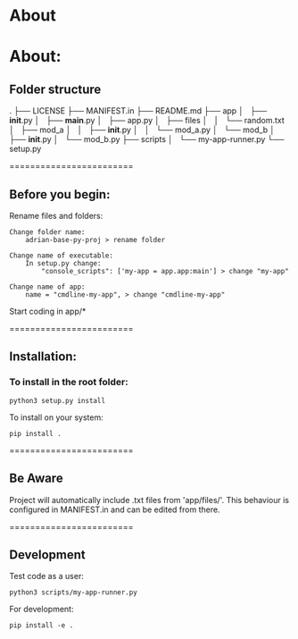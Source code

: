 **About**
========================

# About:

## Folder structure

.
├── LICENSE
├── MANIFEST.in
├── README.md
├── app
│   ├── __init__.py
│   ├── __main__.py
│   ├── app.py
│   ├── files
│   │   └── random.txt
│   ├── mod_a
│   │   ├── __init__.py
│   │   └── mod_a.py
│   └── mod_b
│       ├── __init__.py
│       └── mod_b.py
├── scripts
│   └── my-app-runner.py
└── setup.py

========================

## Before you begin:

Rename files and folders:

    Change folder name: 
        adrian-base-py-proj > rename folder

    Change name of executable: 
        In setup.py change:
            "console_scripts": ['my-app = app.app:main'] > change "my-app"

    Change name of app:
        name = "cmdline-my-app", > change "cmdline-my-app"

Start coding in app/*

========================

## Installation:

### To install in the root folder:

``
python3 setup.py install
``

To install on your system:

``
pip install .
``

========================

## Be Aware

Project will automatically include .txt files from 'app/files/'.
This behaviour is configured in MANIFEST.in and can be edited from there.

========================

## Development

Test code as a user:

``
python3 scripts/my-app-runner.py
``


For development:

``
pip install -e .
``